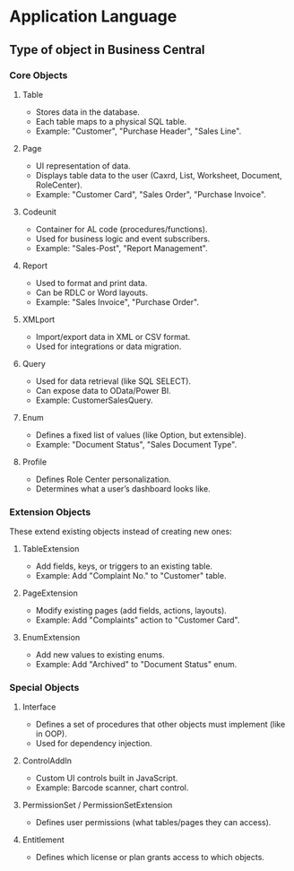 # Application Language

## Type of object in Business Central
### Core Objects

1) Table
    - Stores data in the database.
    - Each table maps to a physical SQL table.
    - Example: "Customer", "Purchase Header", "Sales Line".

2) Page

    - UI representation of data.
    - Displays table data to the user (Caxrd, List, Worksheet, Document, RoleCenter).
    - Example: "Customer Card", "Sales Order", "Purchase Invoice".

3) Codeunit
    - Container for AL code (procedures/functions).
    - Used for business logic and event subscribers.
    - Example: "Sales-Post", "Report Management".

4) Report
    - Used to format and print data.
    - Can be RDLC or Word layouts.
    - Example: "Sales Invoice", "Purchase Order".

5) XMLport
    - Import/export data in XML or CSV format.
    - Used for integrations or data migration.

6) Query
    - Used for data retrieval (like SQL SELECT).
    - Can expose data to OData/Power BI.
    - Example: CustomerSalesQuery.

7) Enum
    - Defines a fixed list of values (like Option, but extensible).
    - Example: "Document Status", "Sales Document Type".

8) Profile
    - Defines Role Center personalization.
    - Determines what a user’s dashboard looks like.

### Extension Objects
These extend existing objects instead of creating new ones:

1) TableExtension
    - Add fields, keys, or triggers to an existing table.
    - Example: Add "Complaint No." to "Customer" table.

2) PageExtension
    - Modify existing pages (add fields, actions, layouts).
    - Example: Add "Complaints" action to "Customer Card".

3) EnumExtension
    - Add new values to existing enums.
    - Example: Add "Archived" to "Document Status" enum.


### Special Objects

1) Interface
    - Defines a set of procedures that other objects must implement (like in OOP).
    - Used for dependency injection.

2) ControlAddIn
    - Custom UI controls built in JavaScript.
    - Example: Barcode scanner, chart control.

3) PermissionSet / PermissionSetExtension
    - Defines user permissions (what tables/pages they can access).

4) Entitlement
    - Defines which license or plan grants access to which objects.